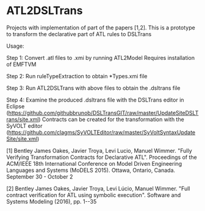 # ATL2DSLTrans

Projects with implementation of part of the papers [1,2]. This is a prototype to transform the declarative part of ATL rules to DSLTrans

Usage:

Step 1:
Convert .atl files to .xmi by running ATL2Model
Requires installation of EMFTVM

Step 2:
Run ruleTypeExtraction to obtain *Types.xmi file

Step 3:
Run ATL2DSLTrans with above files to obtain the .dsltrans file

Step 4:
Examine the produced .dsltrans file with the DSLTrans editor in Eclipse (https://github.com/githubbrunob/DSLTransGIT/raw/master/UpdateSiteDSLTrans/site.xml)
Contracts can be created for the transformation with the SyVOLT editor (https://github.com/clagms/SyVOLTEditor/raw/master/SyVoltSyntaxUpdateSite/site.xml)

[1] Bentley James Oakes, Javier Troya, Levi Lucio, Manuel Wimmer. "Fully Verifying Transformation Contracts for Declarative ATL". Proceedings of the ACM/IEEE 18th International Conference on Model Driven Engineering Languages and Systems (MoDELS 2015). Ottawa, Ontario, Canada. September 30 - October 2

[2] Bentley James Oakes, Javier Troya, Levi Lúcio, Manuel Wimmer. "Full contract verification for ATL using symbolic execution". Software and Systems Modeling (2016), pp. 1--35
